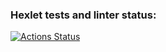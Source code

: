 ### Hexlet tests and linter status:
[![Actions Status](https://github.com/PitDaBred/python-project-lvl1/workflows/hexlet-check/badge.svg)](https://github.com/PitDaBred/python-project-lvl1/actions)